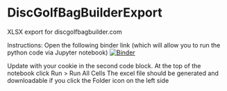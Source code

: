 # DiscGolfBagBuilderExport
XLSX export for discgolfbagbuilder.com

Instructions:
Open the following binder link (which will allow you to run the python code via Jupyter notebook)
[![Binder](https://mybinder.org/badge_logo.svg)](https://mybinder.org/v2/gh/BrennieDev/DiscGolfBagBuilderExport/HEAD?labpath=MyDiscBagExport.ipynb)

Update with your cookie in the second code block.
At the top of the notebook click Run > Run All Cells
The excel file should be generated and downloadable if you click the Folder icon on the left side
